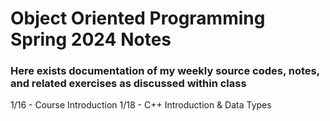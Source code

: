 # Object Oriented Programming Spring 2024 Notes

### Here exists documentation of my weekly source codes, notes, and related exercises as discussed within class

1/16 - Course Introduction
1/18 - C++ Introduction & Data Types 

